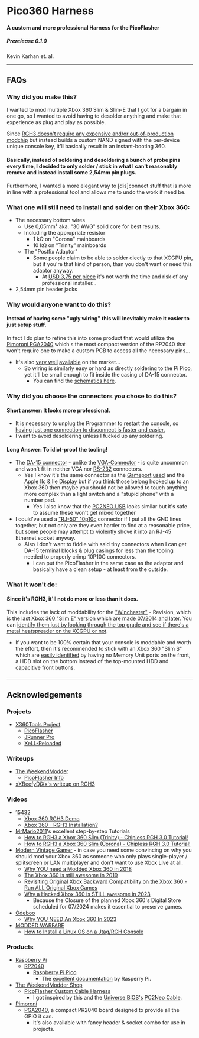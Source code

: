 # Pico360 Harness
#### A custom and more professional Harness for the PicoFlasher
##### Prerelease 0.1.0
Kevin Karhan et. al.

---
## FAQs
### Why did you make this?
I wanted to mod multiple Xbox 360 Slim & Slim-E that I got for a bargain in one go, so I wanted to avoid having to desolder anything and make that experience as plug and play as possible.

Since [RGH3 doesn't require any expensive and/or out-of-production modchip](https://gbatemp.net/threads/reset-glitch-hack-3-rgh3-for-xbox-360-with-instant-boot.606307/) but instead builds a custom NAND signed with the per-device unique console key, it'll basically result in an instant-booting 360.

#### Basically, instead of soldering and desoldering a bunch of probe pins every time, I decided to only solder / stick in what I can't reasonably remove and instead install some 2,54mm pin plugs.
Furthermore, I wanted a more elegant way to [dis]connect stuff that is more in line with a professional tool and allows me to undo the work if need be.

### What one will still need to install and solder on their Xbox 360:
- The necessary bottom wires
  - Use 0,05mm² aka. "30 AWG" solid core for best results.
  - Including the appropriate resistor
    -  1 kΩ on "Corona" mainboards
    - 10 kΩ on "Trinity" mainboards
  - The "Postfix Adaptor"
    - Some people claim to be able to solder diectly to that XCGPU pin, but if you're that kind of person, than you don't want or need this adaptor anyway.
      - At [U$D 3,75 per piece](https://weekendmodder.com/store/index.php?route=product/product&path=60&product_id=148) it's not worth the time and risk of any professional installer...
- 2,54mm pin header jacks
###

### Why would anyone want to do this?
#### Instead of having some "ugly wiring" this will inevitably make it easier to just setup stuff.
In fact I do plan to refine this into some product that would utilize the [Pimoroni PGA2040](https://shop.pimoroni.com/products/pga2040?variant=39359629656147) which s the most compact version of the RP2040 that won't require one to make a custom PCB to access all the necessary pins...
- It's also [very well](https://www.berrybase.de/en/pimoroni-pga2040) [available](https://buyzero.de/products/pga2040) on the market...
  - So wiring is similarly easy or hard as directly soldering to the Pi Pico, yet it'll be small enough to fit inside the casing of DA-15 connector.
    - You can find the [schematics here](https://cdn.shopify.com/s/files/1/0174/1800/files/pga2040_schematic.pdf?v=1622806355).
###

### Why did you choose the connectors you chose to do this?
#### Short answer: It looks more professional.
- It is necessary to unplug the Programmer to restart the console, so [having just one connection to disconnect is faster and easier.](https://youtu.be/hpOlGeCHwro?t=4654)
- I want to avoid desoldering unless I fucked up any soldering.
#### Long Answer: To idiot-proof the tooling!
- The [DA-15 connector](https://en.wikipedia.org/wiki/D-subminiature#Description,_nomenclature,_and_variants) - unlike the [VGA-Connector](https://en.wikipedia.org/wiki/VGA_connector) - is quite uncommon and won't fit in neither VGA nor [RS-232](https://en.wikipedia.org/wiki/RS-232#Data_and_control_signals) connectors.
  - Yes I know it's the same connector as the [Gameport](https://en.wikipedia.org/wiki/Game_port) [used](https://en.wikipedia.org/wiki/D-subminiature#DA-15_connectors_2) and the [Apple IIc & IIe Display](https://en.wikipedia.org/wiki/D-subminiature#DA-15_connectors) but if you think those belong hooked up to an Xbox 360 then maybe you should not be allowed to touch anything more complex than a light switch and a "stupid phone" with a number pad.
    - Yes I also know that the [PC2NEO USB](http://unibios.free.fr/pc2neo.html) looks similar but it's safe to assume these won't get mixed together
- I could've used a ["RJ-50" 10p10c](https://en.wikipedia.org/wiki/Modular_connector#10P10C) connector if I put all the GND lines together, but not only are they even harder to find at a reasonable price, but some people may attempt to violently shove it into an RJ-45 Ethernet socket anyway.
  - Also I don't want to fiddle with said tiny connectors when I can get DA-15 terminal blocks & plug casings for less than the tooling needed to properly crimp 10P10C connectors.
    - I can put the PicoFlasher in the same case as the adaptor and basically have a clean setup - at least from the outside.
###

### What it won't do:
#### Since it's RGH3, it'll not do more or less than it does.
This includes the lack of moddability for the ["Winchester"](https://www.youtube.com/watch?v=QwZCnMqNaQ0) - Revision, which is the [last Xbox 360 "Slim E" version](https://www.youtube.com/watch?v=Wt8szKmKrRU) which are [made 07/2014 and later](https://weekendmodder.com/identify.html). You can [identify them just by looking through the top grade and see if there's a metal heatspreader on the XCGPU or not](https://www.youtube.com/watch?v=nEBafRncgsk&t=16).
- If you want to be 100% certain that your console is moddable and worth the effort, then it's recommended to stick with an Xbox 360 "Slim S" which are [easily identified](https://weekendmodder.com/identify.html) by having no Memory Unit ports on the front, a HDD slot on the bottom instead of the top-mounted HDD and capacitive front buttons.
###

---
## Acknowledgements
### Projects
- [X360Tools Project](https://github.com/X360Tools)
  - [PicoFlasher](https://github.com/X360Tools/PicoFlasher)
  - [JRunner Pro](https://github.com/X360Tools/J-Runner-Pro)
  - [XeLL-Reloaded](https://github.com/X360Tools/xell-reloaded)
### Writeups
- [The WeekendModder](https://www.weekendmodder.com/index.html)
  - [PicoFlasher Info](https://www.weekendmodder.com/picoflasher.html)
- [xXBeefyDjXx's writeup on RGH3](https://www.se7ensins.com/forums/threads/rgh-3-0-guide-phat-slim-includes-quick-tool.1832979/)
###

### Videos
- [15432](https://www.youtube.com/@alexs.6892)
  - [Xbox 360 RGH3 Demo](https://www.youtube.com/watch?v=iVYqxLZ_KL0)
  - [Xbox 360 - RGH3 Installation?](https://www.youtube.com/watch?v=21HAn1-zwLg)
- [MrMario2011](https://mistermario.net/)'s excellent step-by-step Tutorials
  - [How to RGH3 a Xbox 360 Slim (Trinity) - Chipless RGH 3.0 Tutorial!](https://www.youtube.com/watch?v=D3DDglRBqfY)
  - [How to RGH3 a Xbox 360 Slim (Corona) - Chipless RGH 3.0 Tutorial!](https://www.youtube.com/watch?v=hpOlGeCHwro)
- [Modern Vintage Gamer](https://www.youtube.com/@ModernVintageGamer) - in case you need some convincing on why you should mod your Xbox 360 as someone who only plays single-player / splitscreen or LAN multiplayer and don't want to use Xbox Live at all.
  - [Why YOU need a Modded Xbox 360 in 2018](https://www.youtube.com/watch?v=8gduINQMxd0)
  - [The Xbox 360 is still awesome in 2019](https://www.youtube.com/watch?v=zFGz4aT1cgo)
  - [Revisiting Original Xbox Backward Compatibility on the Xbox 360 - Run ALL Original Xbox Games](https://www.youtube.com/watch?v=Da_ont-2AG0)
  - [Why a Hacked Xbox 360 is STILL awesome in 2023](https://www.youtube.com/watch?v=NfdVtJmeXfY)
    - Because the Closure of the planned Xbox 360's Digital Store scheduled for 07/2024 makes it essential to preserve games.
- [Odeboo](https://www.youtube.com/@Odeboo)
  - [Why YOU NEED An Xbox 360 In 2023](https://www.youtube.com/watch?v=Rie2Bt0ddso)
- [MODDED WARFARE](https://www.youtube.com/@MODDEDWARFARE)
  - [How to Install a Linux OS on a Jtag/RGH Console ](https://www.youtube.com/watch?v=dkg08RbECs0) 
###

### Products
- [Raspberry Pi](https://www.raspberrypi.com/)
  - [RP2040](https://www.raspberrypi.com/products/rp2040/)
    - [Raspberry Pi Pico](https://www.raspberrypi.com/products/raspberry-pi-pico/)
      - The [excellent documentation]( https://www.raspberrypi.com/documentation/microcontrollers/rp2040.html) by Rasperry Pi.
- [The WeekendModder Shop](https://weekendmodder.com/store/index.php)
  - [PicoFlasher Custom Cable Harness](https://weekendmodder.com/store/index.php?route=product/product&path=60&product_id=274)
    - I got inspired by this and the [Universe BIOS's](http://unibios.free.fr/index.html) [PC2Neo Cable](http://unibios.free.fr/pc2neo.html).
- [Pimoroni](https://shop.pimoroni.com/)
  - [PGA2040](https://shop.pimoroni.com/products/pga2040), a compact PR2040 board designed to provide all the GPIO it can.
    - It's also available with fancy header & socket combo for use in projects.
